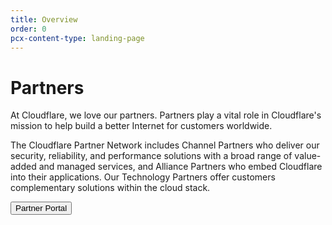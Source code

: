 ```yaml
---
title: Overview
order: 0
pcx-content-type: landing-page
---
```


# Partners

At Cloudflare, we love our partners. Partners play a vital role in Cloudflare's mission to help build a better Internet for customers worldwide.

The Cloudflare Partner Network includes Channel Partners who deliver our security, reliability, and performance solutions with a broad range of value-added and managed services, and Alliance Partners who embed Cloudflare into their applications. Our Technology Partners offer customers complementary solutions within the cloud stack.

<ButtonGroup>
  <Button
    type="primary"
    a
    href="https://portal.cloudflarepartners.com/English/"
  >
    Partner Portal
  </Button>
</ButtonGroup>
